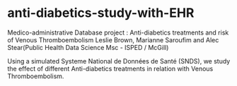 # anti-diabetics-study-with-EHR
Medico-administrative Database project : Anti-diabetics treatments and risk of Venous Thromboembolism
Leslie Brown, Marianne Saroufim and Alec Stear(Public Health Data Science Msc - ISPED / McGill)

Using a simulated Systeme National de Données de Santé (SNDS), we study the effect of different Anti-diabetics treatments in relation with Venous Thromboembolism. 
